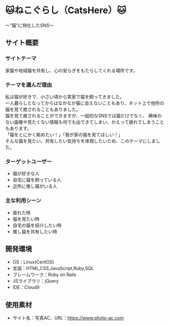 # :cat:ねこぐらし（CatsHere）:cat:
～”猫”に特化したSNS～

## サイト概要
### サイトテーマ
家猫や地域猫を共有し、心の安らぎをもたらしてくれる場所です。<br>

### テーマを選んだ理由
私は猫が好きで、小さい頃から実家で猫を飼ってきました。<br>
一人暮らしとなってからはなかなか猫に会えないこともあり、ネット上で他所の猫を見て癒されることもありました。<br>
猫を見て癒されることができますが、一般的なSNSでは猫だけでなく、
興味のない画像や見たくない情報も何でも出てきてしまい、かえって疲れてしまうこともあります。<br>
「猫をとにかく眺めたい！」「我が家の猫を見てほしい！」<br>
そんな猫を見たい、共有したい気持ちを体現したいため、このテーマにしました。<br>

### ターゲットユーザー
- 猫が好きな人
- 自宅に猫を飼っている人
- 近所に推し猫がいる人

### 主な利用シーン
- 疲れた時
- 猫を見たい時
- 自宅の猫を紹介したい時
- 推し猫を共有したい時

## 開発環境
- OS：Linux(CentOS)
- 言語：HTML,CSS,JavaScript,Ruby,SQL
- フレームワーク：Ruby on Rails
- JSライブラリ：jQuery
- IDE：Cloud9

## 使用素材
- サイト名：写真AC、URL：https://www.photo-ac.com
